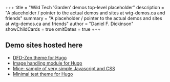 +++
title = "Wild Tech 'Garden' demos top-level placeholder"
description = "A placeholder / pointer to the actual demos and sites at wtg-demos.ca and friends"
summary = "A placeholder / pointer to the actual demos and sites at wtg-demos.ca and friends"
author = "Daniel F. Dickinson"
showChildCards = true
omitDates = true
+++

## Demo sites hosted here

* [DFD-Zen theme for Hugo](https://www.zen-theme-hugo-wtg.wtg-demos.ca/)
* [Image handling module for Hugo](https://www.image-handling-mod.wg-demos.ca/)
* [Mice: sample of very simple Javascript and CSS](https://www.mice.wtg-demos.ca/)
* [Minimal test theme for Hugo](https://www.minimal-test-theme.wtg-demos.ca/)
